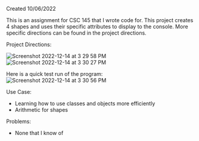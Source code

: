 Created 10/06/2022

This is an assignment for CSC 145 that I wrote code for. This project creates 4 shapes and uses their specific attributes to display to the console. More specific directions can be found in the project directions.

Project Directions:

![Screenshot 2022-12-14 at 3 29 58 PM](https://user-images.githubusercontent.com/104415326/207718897-0fd1c7e6-041c-41fb-91a1-2f610ba33c7d.jpg)
![Screenshot 2022-12-14 at 3 30 27 PM](https://user-images.githubusercontent.com/104415326/207718972-ff7d2fe8-65fb-4676-bbce-009d8e31cf6e.jpg)

Here is a quick test run of the program:
![Screenshot 2022-12-14 at 3 30 56 PM](https://user-images.githubusercontent.com/104415326/207719048-048bee0d-6d86-475b-a343-f2c2c0a5ea69.jpg)

Use Case:

 - Learning how to use classes and objects more efficiently
 - Arithmetic for shapes
 
Problems:

 - None that I know of
